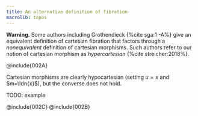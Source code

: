 ```yaml
---
title: An alternative definition of fibration
macrolib: topos
---
```


**Warning.** Some authors including Grothendieck {%cite sga:1 -A%} give an
equivalent definition of cartesian fibration that factors through a
*nonequivalent* definition of cartesian morphisms. Such authors refer to our
notion of cartesian morphism as *hypercartesian* {%cite streicher:2018%}.

@include{002A}

Cartesian morphisms are clearly hypocartesian (setting $u=x$ and $m=\Idn{x}$),
but the converse does not hold.

TODO: example

@include{002C}
@include{002B}
